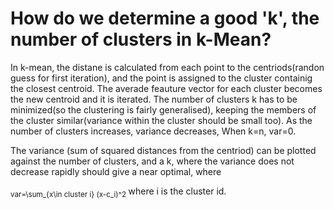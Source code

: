 # How do we determine a good 'k', the number of clusters in k-Mean?

In k-mean, the distane is calculated from each point to the centriods(randon guess for first iteration), and the point is assigned to the cluster containig the closest centroid. The averade feauture vector for each cluster becomes the new centroid and it is iterated.
The number of clusters k has to be minimized(so the clustering is fairly generalised), keeping the members of the cluster similar(variance within the cluster should be small too). As the number of clusters increases, variance decreases, When k=n, var=0. 

The variance (sum of squared distances from the centriod) can be plotted against the number of clusters, and a k, where the variance does not decrease rapidly should give a near optimal, where

<sub>var=\sum_{x\in cluster i} (x-c_i)^2 </sub>
where i is the cluster id.
